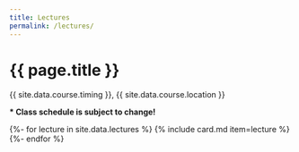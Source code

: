 ```yaml
---
title: Lectures
permalink: /lectures/
---
```


# {{ page.title }}

{{ site.data.course.timing }}, {{ site.data.course.location }}

<p class="important"><strong>* Class schedule is subject to change!</strong></p>

{%- for lecture in site.data.lectures %}
{% include card.md item=lecture %}
{%- endfor %}
